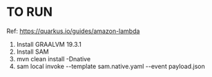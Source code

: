 # TO RUN
Ref: https://quarkus.io/guides/amazon-lambda
1) Install GRAALVM 19.3.1
2) Install SAM
3) mvn clean install -Dnative
4) sam local invoke --template sam.native.yaml --event payload.json